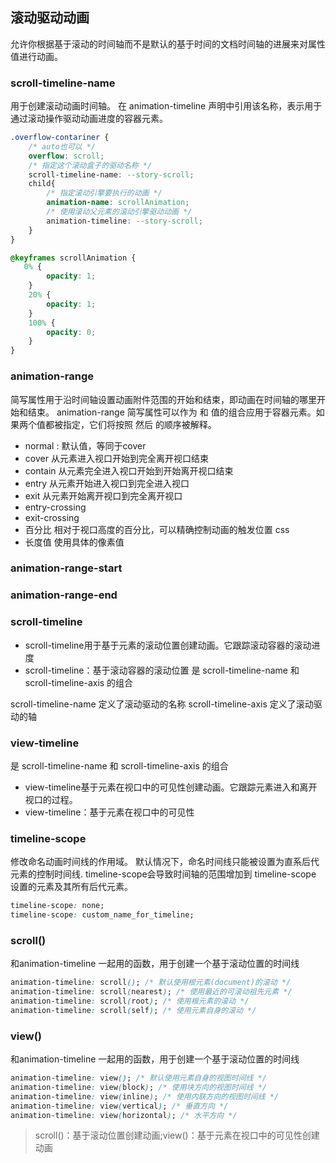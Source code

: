 ## 滚动驱动动画

允许你根据基于滚动的时间轴而不是默认的基于时间的文档时间轴的进展来对属性值进行动画。

### scroll-timeline-name
用于创建滚动动画时间轴。
在 animation-timeline 声明中引用该名称，表示用于通过滚动操作驱动动画进度的容器元素。
```css
.overflow-contariner {
    /* auto也可以 */
    overflow: scroll;
    /* 指定这个滚动盒子的驱动名称 */
    scroll-timeline-name: --story-scroll;
    child{
        /* 指定滚动引擎要执行的动画 */
        animation-name: scrollAnimation;
        /* 使用滚动父元素的滚动引擎驱动动画 */
        animation-timeline: --story-scroll;
    }
}

@keyframes scrollAnimation {
   0% {
        opacity: 1;
    }
    20% {
        opacity: 1;
    }
    100% {
        opacity: 0;
    }
}

```

### animation-range
简写属性用于沿时间轴设置动画附件范围的开始和结束，即动画在时间轴的哪里开始和结束。 animation-range 简写属性可以作为 <animation-range-start> 和 <animation-range-end> 值的组合应用于容器元素。如果两个值都被指定，它们将按照 <animation-range-start> 然后 <animation-range-end> 的顺序被解释。

- normal  : 默认值，等同于cover
- cover 从元素进入视口开始到完全离开视口结束
- contain 从元素完全进入视口开始到开始离开视口结束
- entry  从元素开始进入视口到完全进入视口
- exit 从元素开始离开视口到完全离开视口
- entry-crossing
- exit-crossing
- 百分比 相对于视口高度的百分比，可以精确控制动画的触发位置
css
- 长度值 使用具体的像素值


### animation-range-start
### animation-range-end

### scroll-timeline
- scroll-timeline用于基于元素的滚动位置创建动画。它跟踪滚动容器的滚动进度 
- scroll-timeline：基于滚动容器的滚动位置
是 scroll-timeline-name 和 scroll-timeline-axis 的组合

scroll-timeline-name 定义了滚动驱动的名称
scroll-timeline-axis 定义了滚动驱动的轴


### view-timeline
是 scroll-timeline-name 和 scroll-timeline-axis 的组合
- view-timeline基于元素在视口中的可见性创建动画。它跟踪元素进入和离开视口的过程。
- view-timeline：基于元素在视口中的可见性


### timeline-scope
修改命名动画时间线的作用域。
默认情况下，命名时间线只能被设置为直系后代元素的控制时间线.
timeline-scope会导致时间轴的范围增加到 timeline-scope 设置的元素及其所有后代元素。
```css
timeline-scope: none;
timeline-scope: custom_name_for_timeline;
```

### scroll()
和animation-timeline 一起用的函数，用于创建一个基于滚动位置的时间线
```css
animation-timeline: scroll(); /* 默认使用根元素(document)的滚动 */
animation-timeline: scroll(nearest); /* 使用最近的可滚动祖先元素 */
animation-timeline: scroll(root); /* 使用根元素的滚动 */
animation-timeline: scroll(self); /* 使用元素自身的滚动 */
```

### view()
和animation-timeline 一起用的函数，用于创建一个基于滚动位置的时间线
```css
animation-timeline: view(); /* 默认使用元素自身的视图时间线 */
animation-timeline: view(block); /* 使用块方向的视图时间线 */
animation-timeline: view(inline); /* 使用内联方向的视图时间线 */
animation-timeline: view(vertical); /* 垂直方向 */
animation-timeline: view(horizontal); /* 水平方向 */
```
>scroll()：基于滚动位置创建动画;view()：基于元素在视口中的可见性创建动画